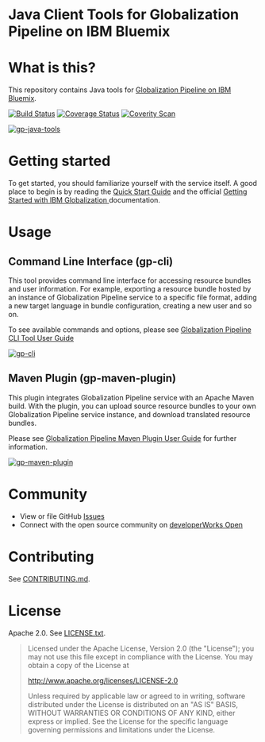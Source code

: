<!--
/*  
 * Copyright IBM Corp. 2016
 *
 * Licensed under the Apache License, Version 2.0 (the "License");
 * you may not use this file except in compliance with the License.
 * You may obtain a copy of the License at
 *
 * http://www.apache.org/licenses/LICENSE-2.0
 *
 * Unless required by applicable law or agreed to in writing, software
 * distributed under the License is distributed on an "AS IS" BASIS,
 * WITHOUT WARRANTIES OR CONDITIONS OF ANY KIND, either express or implied.
 * See the License for the specific language governing permissions and
 * limitations under the License.
 */
-->
Java Client Tools for Globalization Pipeline on IBM Bluemix
==

# What is this?

This repository contains Java tools for
[Globalization Pipeline on IBM Bluemix](https://www.ng.bluemix.net/docs/services/GlobalizationPipeline/index.html).

[![Build Status](https://travis-ci.org/IBM-Bluemix/gp-java-tools.svg?branch=master)](https://travis-ci.org/IBM-Bluemix/gp-java-tools)
[![Coverage Status](https://coveralls.io/repos/github/IBM-Bluemix/gp-java-tools/badge.svg?branch=master)](https://coveralls.io/github/IBM-Bluemix/gp-java-tools?branch=master)
[![Coverity Scan](https://img.shields.io/coverity/scan/9398.svg)](https://scan.coverity.com/projects/ibm-bluemix-gp-java-tools)

[![gp-java-tools](https://img.shields.io/maven-central/v/com.ibm.g11n.pipeline/gp-java-tools.svg)](#)


# Getting started

To get started, you should familiarize yourself with the service itself. A good place
to begin is by reading the [Quick Start Guide](https://github.com/IBM-Bluemix/gp-common#quick-start-guide) and the official [Getting Started with IBM Globalization ](https://www.ng.bluemix.net/docs/services/GlobalizationPipeline/index.html)
documentation.

# Usage

## Command Line Interface (gp-cli)

This tool provides command line interface for accessing resource bundles and user
information. For example, exporting a resource bundle hosted by an instance
of Globalization Pipeline service to a specific file format, adding a new target
language in bundle configuration, creating a new user and so on.

To see available commands and options, please see [Globalization Pipeline CLI Tool User Guide](gp-cli.md)

[![gp-cli](https://img.shields.io/maven-central/v/com.ibm.g11n.pipeline/gp-cli.svg)](#)


## Maven Plugin (gp-maven-plugin)

This plugin integrates Globalization Pipeline service with an Apache Maven build.
With the plugin, you can upload source resource bundles to your own Globalization
Pipeline service instance, and download translated resource bundles.

Please see [Globalization Pipeline Maven Plugin User Guide](gp-maven-plugin.md) for further
information.

[![gp-maven-plugin](https://img.shields.io/maven-central/v/com.ibm.g11n.pipeline/gp-maven-plugin.svg)](#)

# Community

* View or file GitHub [Issues](https://github.com/IBM-Bluemix/gp-java-tools/issues)
* Connect with the open source community on [developerWorks Open](https://developer.ibm.com/open/ibm-bluemix-globalization-pipeline-service/)

# Contributing

See [CONTRIBUTING.md](CONTRIBUTING.md).

# License

Apache 2.0. See [LICENSE.txt](LICENSE.txt).

> Licensed under the Apache License, Version 2.0 (the "License");
> you may not use this file except in compliance with the License.
> You may obtain a copy of the License at
>
> http://www.apache.org/licenses/LICENSE-2.0
>
> Unless required by applicable law or agreed to in writing, software
> distributed under the License is distributed on an "AS IS" BASIS,
> WITHOUT WARRANTIES OR CONDITIONS OF ANY KIND, either express or implied.
> See the License for the specific language governing permissions and
> limitations under the License.

